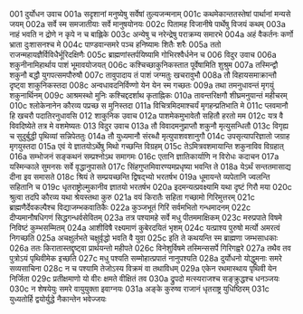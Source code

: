 001	दुर्योधन उवाच
001a	सदृशानां मनुष्येषु सर्वेषां तुल्यजन्मनाम्
001c	कथमेकान्ततस्तेषां पार्थानां मन्यसे जयम्
002a	सर्वे स्म समजातीयाः सर्वे मानुषयोनयः
002c	पितामह विजानीषे पार्थेषु विजयं कथम्
003a	नाहं भवति न द्रोणे न कृपे न च बाह्लिके
003c	अन्येषु च नरेन्द्रेषु पराक्रम्य समारभे
004a	अहं वैकर्तनः कर्णो भ्राता दुःशासनश्च मे
004c	पाण्डवान्समरे पञ्च हनिष्यामः शितैः शरैः
005a	ततो राजन्महायज्ञैर्विविधैर्भूरिदक्षिणैः
005c	ब्राह्मणांस्तर्पयिष्यामि गोभिरश्वैर्धनेन च
006	विदुर उवाच
006a	शकुनीनामिहार्थाय पाशं भूमावयोजयत्
006c	कश्चिच्छाकुनिकस्तात पूर्वेषामिति शुश्रुम
007a	तस्मिन्द्वौ शकुनौ बद्धौ युगपत्समपौरुषौ
007c	तावुपादाय तं पाशं जग्मतुः खचरावुभौ
008a	तौ विहायसमाक्रान्तौ दृष्ट्वा शाकुनिकस्तदा
008c	अन्वधावदनिर्विण्णो येन येन स्म गच्छतः
009a	तथा तमनुधावन्तं मृगयुं शकुनार्थिनम्
009c	आश्रमस्थो मुनिः कश्चिद्ददर्शाथ कृताह्निकः
010a	तावन्तरिक्षगौ शीघ्रमनुयान्तं महीचरम्
010c	श्लोकेनानेन कौरव्य पप्रच्छ स मुनिस्तदा
011a	विचित्रमिदमाश्चर्यं मृगहन्प्रतिभाति मे
011c	प्लवमानौ हि खचरौ पदातिरनुधावसि
012	शाकुनिक उवाच
012a	पाशमेकमुभावेतौ सहितौ हरतो मम
012c	यत्र वै विवदिष्येते तत्र मे वशमेष्यतः
013	विदुर उवाच
013a	तौ विवादमनुप्राप्तौ शकुनौ मृत्युसन्धितौ
013c	विगृह्य च सुदुर्बुद्धी पृथिव्यां सन्निपेततुः
014a	तौ युध्यमानौ संरब्धौ मृत्युपाशवशानुगौ
014c	उपसृत्यापरिज्ञातो जग्राह मृगयुस्तदा
015a	एवं ये ज्ञातयोऽर्थेषु मिथो गच्छन्ति विग्रहम्
015c	तेऽमित्रवशमायान्ति शकुनाविव विग्रहात्
016a	सम्भोजनं सङ्कथनं सम्प्रश्नोऽथ समागमः
016c	एतानि ज्ञातिकार्याणि न विरोधः कदाचन
017a	यस्मिन्काले सुमनसः सर्वे वृद्धानुपासते
017c	सिंहगुप्तमिवारण्यमप्रधृष्या भवन्ति ते
018a	येऽर्थं सन्ततमासाद्य दीना इव समासते
018c	श्रियं ते सम्प्रयच्छन्ति द्विषद्भ्यो भरतर्षभ
019a	धूमायन्ते व्यपेतानि ज्वलन्ति सहितानि च
019c	धृतराष्ट्रोल्मुकानीव ज्ञातयो भरतर्षभ
020a	इदमन्यत्प्रवक्ष्यामि यथा दृष्टं गिरौ मया
020c	श्रुत्वा तदपि कौरव्य यथा श्रेयस्तथा कुरु
021a	वयं किरातैः सहिता गच्छामो गिरिमुत्तरम्
021c	ब्राह्मणैर्देवकल्पैश्च विद्याजम्भकवातिकैः
022a	कुञ्जभूतं गिरिं सर्वमभितो गन्धमादनम्
022c	दीप्यमानौषधिगणं सिद्धगन्धर्वसेवितम्
023a	तत्र पश्यामहे सर्वे मधु पीतममाक्षिकम्
023c	मरुप्रपाते विषमे निविष्टं कुम्भसम्मितम्
024a	आशीविषै रक्ष्यमाणं कुबेरदयितं भृशम्
024c	यत्प्राश्य पुरुषो मर्त्यो अमरत्वं निगच्छति
025a	अचक्षुर्लभते चक्षुर्वृद्धो भवति वै युवा
025c	इति ते कथयन्ति स्म ब्राह्मणा जम्भसाधकाः
026a	ततः किरातास्तद्दृष्ट्वा प्रार्थयन्तो महीपते
026c	विनेशुर्विषमे तस्मिन्ससर्पे गिरिगह्वरे
027a	तथैव तव पुत्रोऽयं पृथिवीमेक इच्छति
027c	मधु पश्यति सम्मोहात्प्रपातं नानुपश्यति
028a	दुर्योधनो योद्धुमनाः समरे सव्यसाचिना
028c	न च पश्यामि तेजोऽस्य विक्रमं वा तथाविधम्
029a	एकेन रथमास्थाय पृथिवी येन निर्जिता
029c	प्रतीक्षमाणो यो वीरः क्षमते वीक्षितं तव
030a	द्रुपदो मत्स्यराजश्च सङ्क्रुद्धश्च धनञ्जयः
030c	न शेषयेयुः समरे वायुयुक्ता इवाग्नयः
031a	अङ्के कुरुष्व राजानं धृतराष्ट्र युधिष्ठिरम्
031c	युध्यतोर्हि द्वयोर्युद्धे नैकान्तेन भवेज्जयः
